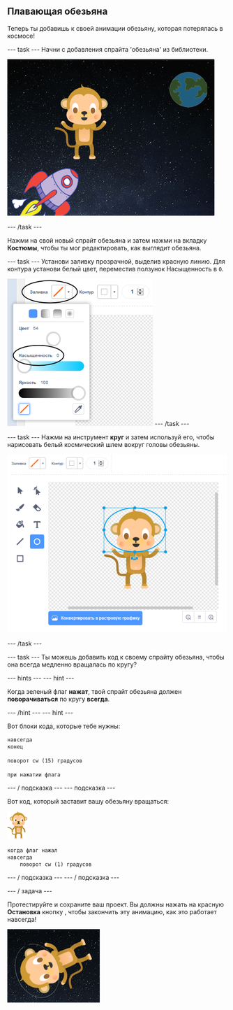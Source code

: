 ## Плавающая обезьяна

Теперь ты добавишь к своей анимации обезьяну, которая потерялась в космосе!

\--- task \--- Начни с добавления спрайта 'обезьяна' из библиотеки.

![Добавление спрайта обезьяны](images/space-monkey-sprite.png)

\--- /task \---

Нажми на свой новый спрайт обезьяна и затем нажми на вкладку **Костюмы**, чтобы ты мог редактировать, как выглядит обезьяна.

\--- task \--- Установи заливку прозрачной, выделив красную линию. Для контура установи белый цвет, переместив ползунок Насыщенность в `0`.

![Сделать белый цвет](images/make-white.png) \--- /task \---

\--- task \--- Нажми на инструмент **круг** и затем используй его, чтобы нарисовать белый космический шлем вокруг головы обезьяны.

![Космический шлем обезьяны](images/space-monkey-edit.png)

\--- /task \---

\--- task \--- Ты можешь добавить код к своему спрайту обезьяна, чтобы она всегда медленно вращалась по кругу?

\--- hints \--- \--- hint \---

Когда зеленый флаг **нажат**, твой спрайт обезьяна должен **поворачиваться** по кругу **всегда**.

\--- /hint \--- \--- hint \---

Вот блоки кода, которые тебе нужны:

```blocks3
навсегда
конец

поворот cw (15) градусов

при нажатии флага
```

\--- / подсказка \--- \--- подсказка \---

Вот код, который заставит вашу обезьяну вращаться:

![Обезьяна спрайт](images/sprite-monkey.png)

```blocks3
когда флаг нажал
навсегда
    поворот cw (1) градусов
```

\--- / подсказка \--- \--- / подсказка \---

\--- / задача \---

Протестируйте и сохраните ваш проект. Вы должны нажать на красную **Остановка** кнопку , чтобы закончить эту анимацию, как это работает навсегда!

![Испытайте вращающуюся обезьяну](images/space-spin-test.png)